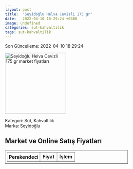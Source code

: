 ```yaml
---
layout: post
title:  "Seyidoğlu Helva Cevizli 175 gr"
date:   2022-04-10 15:29:24 +0300
image: undefined
categories: sut-kahvaltilik
tags: sut-kahvaltilik
---
```


Son Güncelleme: 2022-04-10 18:29:24

<img src="undefined" width="200" alt="Seyidoğlu Helva Cevizli 175 gr market fiyatları" />

Kategori: Süt, Kahvaltılık
<br />
Marka: Seyidoğlu

<h2>Market ve Online Satış Fiyatları</h2>

<table border="1" style="padding: 5px;width:80%;">
  <tr>
    <td style="padding: 5px;"><strong>Perakendeci</strong></td>
    <td><strong>Fiyat</strong></td>
    <td><strong>İşlem</strong></td>
  </tr>
  
</table>
